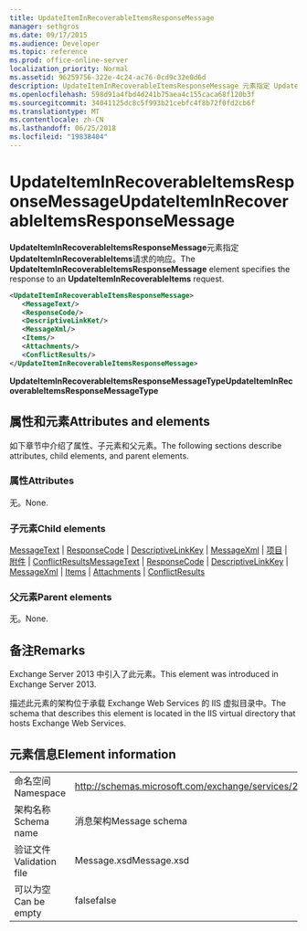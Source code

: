 ```yaml
---
title: UpdateItemInRecoverableItemsResponseMessage
manager: sethgros
ms.date: 09/17/2015
ms.audience: Developer
ms.topic: reference
ms.prod: office-online-server
localization_priority: Normal
ms.assetid: 96259756-322e-4c24-ac76-0cd9c32e0d6d
description: UpdateItemInRecoverableItemsResponseMessage 元素指定 UpdateItemInRecoverableItems 请求的响应。
ms.openlocfilehash: 598d91a4fbd4d241b75aea4c155caca68f120b3f
ms.sourcegitcommit: 34041125dc8c5f993b21cebfc4f8b72f0fd2cb6f
ms.translationtype: MT
ms.contentlocale: zh-CN
ms.lasthandoff: 06/25/2018
ms.locfileid: "19838404"
---
```

# <a name="updateiteminrecoverableitemsresponsemessage"></a><span data-ttu-id="cb3af-103">UpdateItemInRecoverableItemsResponseMessage</span><span class="sxs-lookup"><span data-stu-id="cb3af-103">UpdateItemInRecoverableItemsResponseMessage</span></span>

<span data-ttu-id="cb3af-104">**UpdateItemInRecoverableItemsResponseMessage**元素指定**UpdateItemInRecoverableItems**请求的响应。</span><span class="sxs-lookup"><span data-stu-id="cb3af-104">The **UpdateItemInRecoverableItemsResponseMessage** element specifies the response to an **UpdateItemInRecoverableItems** request.</span></span> 
  
```XML
<UpdateItemInRecoverableItemsResponseMessage>
   <MessageText/>
   <ResponseCode/>
   <DescriptiveLinkKet/>
   <MessageXml/>
   <Items/>
   <Attachments/>
   <ConflictResults/>
</UpdateItemInRecoverableItemsResponseMessage>
```

 <span data-ttu-id="cb3af-105">**UpdateItemInRecoverableItemsResponseMessageType**</span><span class="sxs-lookup"><span data-stu-id="cb3af-105">**UpdateItemInRecoverableItemsResponseMessageType**</span></span>
## <a name="attributes-and-elements"></a><span data-ttu-id="cb3af-106">属性和元素</span><span class="sxs-lookup"><span data-stu-id="cb3af-106">Attributes and elements</span></span>

<span data-ttu-id="cb3af-107">如下章节中介绍了属性、子元素和父元素。</span><span class="sxs-lookup"><span data-stu-id="cb3af-107">The following sections describe attributes, child elements, and parent elements.</span></span>
  
### <a name="attributes"></a><span data-ttu-id="cb3af-108">属性</span><span class="sxs-lookup"><span data-stu-id="cb3af-108">Attributes</span></span>

<span data-ttu-id="cb3af-109">无。</span><span class="sxs-lookup"><span data-stu-id="cb3af-109">None.</span></span>
  
### <a name="child-elements"></a><span data-ttu-id="cb3af-110">子元素</span><span class="sxs-lookup"><span data-stu-id="cb3af-110">Child elements</span></span>

<span data-ttu-id="cb3af-111">[MessageText](messagetext.md) | [ResponseCode](responsecode.md) | [DescriptiveLinkKey](descriptivelinkkey.md) | [MessageXml](messagexml.md) | [项目](items.md) | [附件](attachments-ex15websvcsotherref.md) | [ConflictResults](conflictresults.md)</span><span class="sxs-lookup"><span data-stu-id="cb3af-111">[MessageText](messagetext.md) | [ResponseCode](responsecode.md) | [DescriptiveLinkKey](descriptivelinkkey.md) | [MessageXml](messagexml.md) | [Items](items.md) | [Attachments](attachments-ex15websvcsotherref.md) | [ConflictResults](conflictresults.md)</span></span>
  
### <a name="parent-elements"></a><span data-ttu-id="cb3af-112">父元素</span><span class="sxs-lookup"><span data-stu-id="cb3af-112">Parent elements</span></span>

<span data-ttu-id="cb3af-113">无。</span><span class="sxs-lookup"><span data-stu-id="cb3af-113">None.</span></span>
  
## <a name="remarks"></a><span data-ttu-id="cb3af-114">备注</span><span class="sxs-lookup"><span data-stu-id="cb3af-114">Remarks</span></span>

<span data-ttu-id="cb3af-115">Exchange Server 2013 中引入了此元素。</span><span class="sxs-lookup"><span data-stu-id="cb3af-115">This element was introduced in Exchange Server 2013.</span></span>
  
<span data-ttu-id="cb3af-116">描述此元素的架构位于承载 Exchange Web Services 的 IIS 虚拟目录中。</span><span class="sxs-lookup"><span data-stu-id="cb3af-116">The schema that describes this element is located in the IIS virtual directory that hosts Exchange Web Services.</span></span>
  
## <a name="element-information"></a><span data-ttu-id="cb3af-117">元素信息</span><span class="sxs-lookup"><span data-stu-id="cb3af-117">Element information</span></span>

|||
|:-----|:-----|
|<span data-ttu-id="cb3af-118">命名空间</span><span class="sxs-lookup"><span data-stu-id="cb3af-118">Namespace</span></span>  <br/> |http://schemas.microsoft.com/exchange/services/2006/message  <br/> |
|<span data-ttu-id="cb3af-119">架构名称</span><span class="sxs-lookup"><span data-stu-id="cb3af-119">Schema name</span></span>  <br/> |<span data-ttu-id="cb3af-120">消息架构</span><span class="sxs-lookup"><span data-stu-id="cb3af-120">Message schema</span></span>  <br/> |
|<span data-ttu-id="cb3af-121">验证文件</span><span class="sxs-lookup"><span data-stu-id="cb3af-121">Validation file</span></span>  <br/> |<span data-ttu-id="cb3af-122">Message.xsd</span><span class="sxs-lookup"><span data-stu-id="cb3af-122">Message.xsd</span></span>  <br/> |
|<span data-ttu-id="cb3af-123">可以为空</span><span class="sxs-lookup"><span data-stu-id="cb3af-123">Can be empty</span></span>  <br/> |<span data-ttu-id="cb3af-124">false</span><span class="sxs-lookup"><span data-stu-id="cb3af-124">false</span></span>  <br/> |
   

